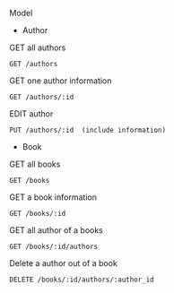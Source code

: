 Model
- Author

GET all authors
```
GET /authors
```
GET one author information
```
GET /authors/:id
```
EDIT author
```
PUT /authors/:id  (include information)
```



- Book

GET all books
```
GET /books
```

GET a book information
```
GET /books/:id
```

GET all author of a books
```
GET /books/:id/authors
```

Delete a author out of a book
```
DELETE /books/:id/authors/:author_id
```
